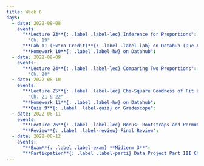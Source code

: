 ```yaml
---
title: Week 6
days:
  - date: 2022-08-08
    events: 
      "**Lecture 23**{: .label .label-lec} Inference for Proportions":
        "Ch. 19" 
      "**Lab 11 (Extra Credit)**{: .label .label-lab} on Datahub (Due Aug. 11)":
      "**Homework 10**{: .label .label-hw} on Datahub":
  - date: 2022-08-09
    events:
      "**Lecture 24**{: .label .label-lec} Comparing Two Proportions":
        "Ch. 20"  
  - date: 2022-08-10
    events:
      "**Lecture 25**{: .label .label-lec} Chi-Square Goodness of Fit and Two-way Tables": 
        "Ch. 21 & 22"
      "**Homework 11**{: .label .label-hw} on Datahub":
      "**Quiz 9**{: .label .label-quiz} on Gradescope":
  - date: 2022-08-11
    events:
      "**Lecture 26**{: .label .label-lec} Bonus: Bootstraps and Permutations":
      "**Review**{: .label .label-review} Final Review":
  - date: 2022-08-12
    events:
      "**Exam**{: .label .label-exam} **Midterm 3**":
      "**Particpation**{: .label .label-parti} Data Project Part III Check-in (By End of Day)":
---
```

